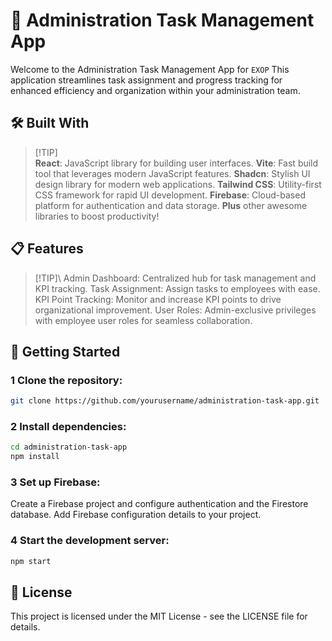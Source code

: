 # 🚀 Administration Task Management App
Welcome to the Administration Task Management App for `EXOP` This application streamlines task assignment and progress tracking for enhanced efficiency and organization within your administration team.

## 🛠️ Built With
> [!TIP]\
> **React**: JavaScript library for building user interfaces.
> **Vite**: Fast build tool that leverages modern JavaScript features.
> **Shadcn**: Stylish UI design library for modern web applications.
> **Tailwind CSS**: Utility-first CSS framework for rapid UI development.
> **Firebase**: Cloud-based platform for authentication and data storage.
> **Plus** other awesome libraries to boost productivity!

## 📋 Features
> [!TIP]\ Admin Dashboard: Centralized hub for task management and KPI tracking. Task Assignment: Assign tasks to employees with ease. KPI Point Tracking: Monitor and increase KPI points to drive organizational improvement. User Roles: Admin-exclusive privileges with employee user roles for seamless collaboration.

## 🚀 Getting Started
### 1 Clone the repository:
```bash
git clone https://github.com/yourusername/administration-task-app.git
```

### 2 Install dependencies:
```bash
cd administration-task-app
npm install
```

### 3 Set up Firebase:
Create a Firebase project and configure authentication and the Firestore database.
Add Firebase configuration details to your project.

### 4 Start the development server:
```bash
npm start
```

## 📝 License
This project is licensed under the MIT License - see the LICENSE file for details.


